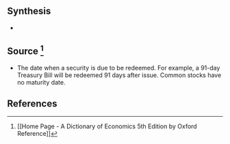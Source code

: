 ## Synthesis
- 
## Source [^1]
- The date when a security is due to be redeemed. For example, a 91-day Treasury Bill will be redeemed 91 days after issue. Common stocks have no maturity date.
## References

[^1]: [[Home Page - A Dictionary of Economics 5th Edition by Oxford Reference]]